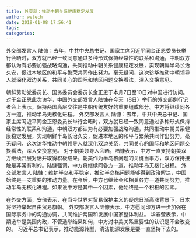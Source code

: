 ```yaml
---
title: 外交部：推动中朝关系健康稳定发展
author: wetech
date: 2019-01-08 17:56:41
tags: 
categories: 
---
```

外交部发言人 陆慷：去年，中共中央总书记、国家主席习近平同金正恩委员长举行会晤时，双方就已经一致同意通过多种形式保持经常性的联系和沟通，中朝双方都认为有必要加强战略沟通，共同推动中朝关系健康稳定发展，实现朝鲜半岛长治久安，促进本地区的和平与繁荣共同作出努力。毫无疑问，这次访华推动中朝领导人就深化双边关系，共同关心的国际和地区问题交换看法，深入交换意见。
<!-- more -->
朝鲜劳动党委员长、国务委员会委员长金正恩于本月7日至10日对中国进行访问。对于金正恩此次访华，中国外交部发言人陆慷在今天（8日）举行的外交部例行记者会上表示，保持两国高层交往是中朝传统友好的重要组成部分。中方将继续同各方一道，推动半岛无核化进程。
外交部发言人 陆慷：去年，中共中央总书记、国家主席习近平同金正恩委员长举行会晤时，双方就已经一致同意通过多种形式保持经常性的联系和沟通，中朝双方都认为有必要加强战略沟通，共同推动中朝关系健康稳定发展，实现朝鲜半岛长治久安，促进本地区的和平与繁荣共同作出努力。毫无疑问，这次访华推动中朝领导人就深化双边关系，共同关心的国际和地区问题交换看法，深入交换意见。
对于朝美领导人会晤，陆慷表示，中方一直支持朝美双方继续开展对话并取得积极结果。朝美作为半岛核问题的关键当事方，双方保持接触是非常有利的。陆慷强调，中方将继续同各方一道，推动半岛无核化进程。
外交部发言人 陆慷：维护半岛和平稳定，推动半岛核问题能够得到政治解决，中国始终是一支重要的推动力量。在今后，中方也继续会和相关各方一道共同努力，推动半岛无核化进程。如果说中方是其中一个因素，他始终是一个积极的因素。
 
 
在外交方面，安倍表示，在当今世界对贸易保护主义的疑虑日渐高涨背景下，日本将坚持举起自由贸易旗帜。
外交部发言人陆慷表示，中方愿同印方进一步加强在国际事务中的沟通协调，共同维护两国和发展中国家整体利益。
华春莹表示，中期选举是美国内政，不管选举结果如何，中方对中美关系重要性的认识是不会改变的。
习近平总书记表示，推动能源转型，清洁能源发展是要一直坚持下去的。
